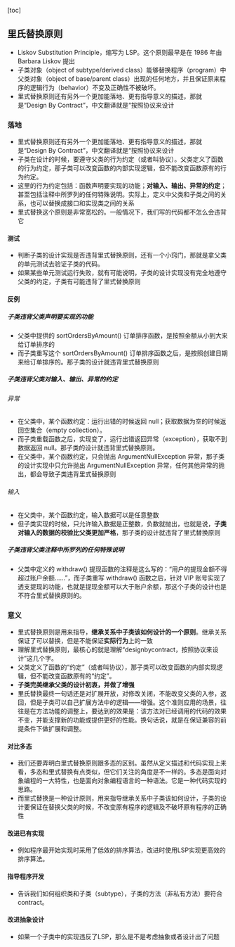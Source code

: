 [toc]

## 里氏替换原则
- Liskov Substitution Principle，缩写为 LSP。这个原则最早是在 1986 年由 Barbara Liskov 提出
- 子类对象（object of subtype/derived class）能够替换程序（program）中父类对象（object of base/parent class）出现的任何地方，并且保证原来程序的逻辑行为（behavior）不变及正确性不被破坏。
- 里式替换原则还有另外一个更加能落地、更有指导意义的描述，那就是“Design By Contract”，中文翻译就是“按照协议来设计

### 落地
- 里式替换原则还有另外一个更加能落地、更有指导意义的描述，那就是“Design By Contract”，中文翻译就是“按照协议来设计
- 子类在设计的时候，要遵守父类的行为约定（或者叫协议）。父类定义了函数的行为约定，那子类可以改变函数的内部实现逻辑，但不能改变函数原有的行为约定。
- 这里的行为约定包括：函数声明要实现的功能；**对输入、输出、异常的约定**；甚至包括注释中所罗列的任何特殊说明。实际上，定义中父类和子类之间的关系，也可以替换成接口和实现类之间的关系
- 里式替换这个原则是非常宽松的。一般情况下，我们写的代码都不怎么会违背它

#### 测试
- 判断子类的设计实现是否违背里式替换原则，还有一个小窍门，那就是拿父类的单元测试去验证子类的代码。
- 如果某些单元测试运行失败，就有可能说明，子类的设计实现没有完全地遵守父类的约定，子类有可能违背了里式替换原则

#### 反例
##### 子类违背父类声明要实现的功能
- 父类中提供的 sortOrdersByAmount() 订单排序函数，是按照金额从小到大来给订单排序的
- 而子类重写这个 sortOrdersByAmount() 订单排序函数之后，是按照创建日期来给订单排序的。那子类的设计就违背里式替换原则

##### 子类违背父类对输入、输出、异常的约定

###### 异常
- 在父类中，某个函数约定：运行出错的时候返回 null；获取数据为空的时候返回空集合（empty collection）。
- 而子类重载函数之后，实现变了，运行出错返回异常（exception），获取不到数据返回 null。那子类的设计就违背里式替换原则。
- 在父类中，某个函数约定，只会抛出 ArgumentNullException 异常，那子类的设计实现中只允许抛出 ArgumentNullException 异常，任何其他异常的抛出，都会导致子类违背里式替换原则

###### 输入
- 在父类中，某个函数约定，输入数据可以是任意整数
- 但子类实现的时候，只允许输入数据是正整数，负数就抛出，也就是说，**子类对输入的数据的校验比父类更加严格**，那子类的设计就违背了里式替换原则

##### 子类违背父类注释中所罗列的任何特殊说明
- 父类中定义的 withdraw() 提现函数的注释是这么写的：“用户的提现金额不得超过账户余额……”，而子类重写 withdraw() 函数之后，针对 VIP 账号实现了透支提现的功能，也就是提现金额可以大于账户余额，那这个子类的设计也是不符合里式替换原则的。

### 意义
- 里式替换原则是用来指导，**继承关系中子类该如何设计的一个原则**。继承关系保证了可以替换，但是不能保证**实际行为**上的一致
- 理解里式替换原则，最核心的就是理解“designbycontract，按照协议来设计”这几个字。
- 父类定义了函数的“约定”（或者叫协议），那子类可以改变函数的内部实现逻辑，但不能改变函数原有的“约定”。
- **子类完美继承父类的设计初衷，并做了增强**
- 里氏替换最终一句话还是对扩展开放，对修改关闭，不能改变父类的入参，返回，但是子类可以自己扩展方法中的逻辑——增强。这个准则应用的场景，往往是在方法功能的调整上，要达到的效果是：该方法对已经调用的代码的效果不变，并能支撑新的功能或提供更好的性能。换句话说，就是在保证兼容的前提条件下做扩展和调整。

#### 对比多态
- 我们还要弄明白里式替换原则跟多态的区别。虽然从定义描述和代码实现上来看，多态和里式替换有点类似，但它们关注的角度是不一样的。多态是面向对象编程的一大特性，也是面向对象编程语言的一种语法。它是一种代码实现的思路。
- 而里式替换是一种设计原则，用来指导继承关系中子类该如何设计，子类的设计要保证在替换父类的时候，不改变原有程序的逻辑及不破坏原有程序的正确性

#### 改进已有实现
-   例如程序最开始实现时采用了低效的排序算法，改进时使用LSP实现更高效的排序算法。

#### 指导程序开发
-  告诉我们如何组织类和子类（subtype），子类的方法（非私有方法）要符合contract。

#### 改进抽象设计
- 如果一个子类中的实现违反了LSP，那么是不是考虑抽象或者设计出了问题


